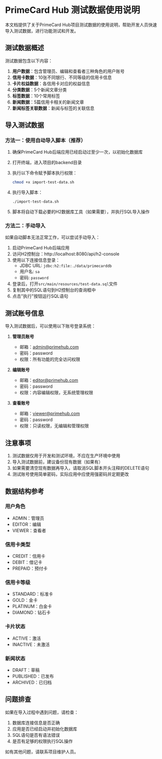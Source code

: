 # PrimeCard Hub 测试数据使用说明

本文档提供了关于PrimeCard Hub项目测试数据的使用说明，帮助开发人员快速导入测试数据，进行功能测试和开发。

## 测试数据概述

测试数据包含以下内容：

1. **用户数据**：包含管理员、编辑和查看者三种角色的用户账号
2. **信用卡数据**：10张不同银行、不同等级的信用卡信息
3. **卡片权益数据**：各信用卡对应的权益信息
4. **分类数据**：5个新闻文章分类
5. **标签数据**：10个常用标签
6. **新闻数据**：5篇信用卡相关的新闻文章
7. **新闻标签关联数据**：新闻与标签的关联信息

## 导入测试数据

### 方法一：使用自动导入脚本（推荐）

1. 确保PrimeCard Hub后端应用已经启动过至少一次，以初始化数据库
2. 打开终端，进入项目的backend目录
3. 执行以下命令赋予脚本执行权限：

   ```bash
   chmod +x import-test-data.sh
   ```

4. 执行导入脚本：

   ```bash
   ./import-test-data.sh
   ```

5. 脚本将自动下载必要的H2数据库工具（如果需要），并执行SQL导入操作

### 方法二：手动导入

如果自动脚本无法正常工作，可以尝试手动导入：

1. 启动PrimeCard Hub后端应用
2. 访问H2控制台：http://localhost:8080/api/h2-console
3. 使用以下连接信息登录：
   - JDBC URL: `jdbc:h2:file:./data/primecarddb`
   - 用户名: `sa`
   - 密码: `password`
4. 登录后，打开`src/main/resources/test-data.sql`文件
5. 复制其中的SQL语句到H2控制台的查询框中
6. 点击"执行"按钮运行SQL语句

## 测试账号信息

导入测试数据后，可以使用以下账号登录系统：

1. **管理员账号**
   - 邮箱：admin@primehub.com
   - 密码：password
   - 权限：所有功能的完全访问权限

2. **编辑账号**
   - 邮箱：editor@primehub.com
   - 密码：password
   - 权限：内容编辑权限，无系统管理权限

3. **查看账号**
   - 邮箱：viewer@primehub.com
   - 密码：password
   - 权限：只读权限，无编辑和管理权限

## 注意事项

1. 测试数据仅用于开发和测试环境，不应在生产环境中使用
2. 导入测试数据前，建议备份现有数据（如果有）
3. 如果需要清空现有数据再导入，请取消SQL脚本开头注释的DELETE语句
4. 测试账号使用简单密码，实际应用中应使用强密码并定期更改

## 数据结构参考

### 用户角色

- ADMIN：管理员
- EDITOR：编辑
- VIEWER：查看者

### 信用卡类型

- CREDIT：信用卡
- DEBIT：借记卡
- PREPAID：预付卡

### 信用卡等级

- STANDARD：标准卡
- GOLD：金卡
- PLATINUM：白金卡
- DIAMOND：钻石卡

### 卡片状态

- ACTIVE：激活
- INACTIVE：未激活

### 新闻状态

- DRAFT：草稿
- PUBLISHED：已发布
- ARCHIVED：已归档

## 问题排查

如果在导入过程中遇到问题，请检查：

1. 数据库连接信息是否正确
2. 应用是否已经启动并初始化数据库
3. SQL语句是否有语法错误
4. 是否有足够的权限执行SQL操作

如有其他问题，请联系项目维护人员。